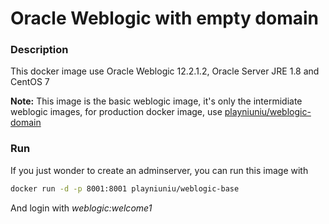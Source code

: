 # Oracle Weblogic with empty domain

### Description

This docker image use Oracle Weblogic 12.2.1.2, Oracle Server JRE 1.8 and CentOS 7

**Note:** This image is the basic weblogic image, it's only the intermidiate weblogic images, for production docker image, use [playniuniu/weblogic-domain](https://hub.docker.com/r/playniuniu/weblogic-domain/)

### Run

If you just wonder to create an adminserver, you can run this image with

```bash
docker run -d -p 8001:8001 playniuniu/weblogic-base
```

And login with *weblogic:welcome1*
